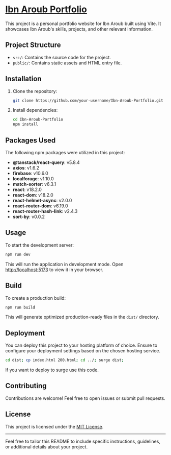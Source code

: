 # [Ibn Aroub Portfolio](http://ibn-aroub-portfolio.surge.sh/)

This project is a personal portfolio website for Ibn Aroub built using Vite. It showcases Ibn Aroub's skills, projects, and other relevant information.

## Project Structure

- `src/`: Contains the source code for the project.
- `public/`: Contains static assets and HTML entry file.

## Installation

1. Clone the repository:

   ```bash
   git clone https://github.com/your-username/Ibn-Aroub-Portfolio.git
   ```

2. Install dependencies:

   ```bash
   cd Ibn-Aroub-Portfolio
   npm install
   ```

## Packages Used

The following npm packages were utilized in this project:

- **@tanstack/react-query**: v5.8.4
- **axios**: v1.6.2
- **firebase**: v10.6.0
- **localforage**: v1.10.0
- **match-sorter**: v6.3.1
- **react**: v18.2.0
- **react-dom**: v18.2.0
- **react-helmet-async**: v2.0.0
- **react-router-dom**: v6.19.0
- **react-router-hash-link**: v2.4.3
- **sort-by**: v0.0.2

## Usage

To start the development server:

```bash
npm run dev
```

This will run the application in development mode. Open [http://localhost:5173](http://localhost:5173) to view it in your browser.

## Build

To create a production build:

```bash
npm run build
```

This will generate optimized production-ready files in the `dist/` directory.


## Deployment

You can deploy this project to your hosting platform of choice. Ensure to configure your deployment settings based on the chosen hosting service.

```bash
cd dist; cp index.html 200.html; cd ../; surge dist;
```

If you want to deploy to surge use this code.

## Contributing

Contributions are welcome! Feel free to open issues or submit pull requests.

## License

This project is licensed under the [MIT License](LICENSE).

---

Feel free to tailor this README to include specific instructions, guidelines, or additional details about your project.
